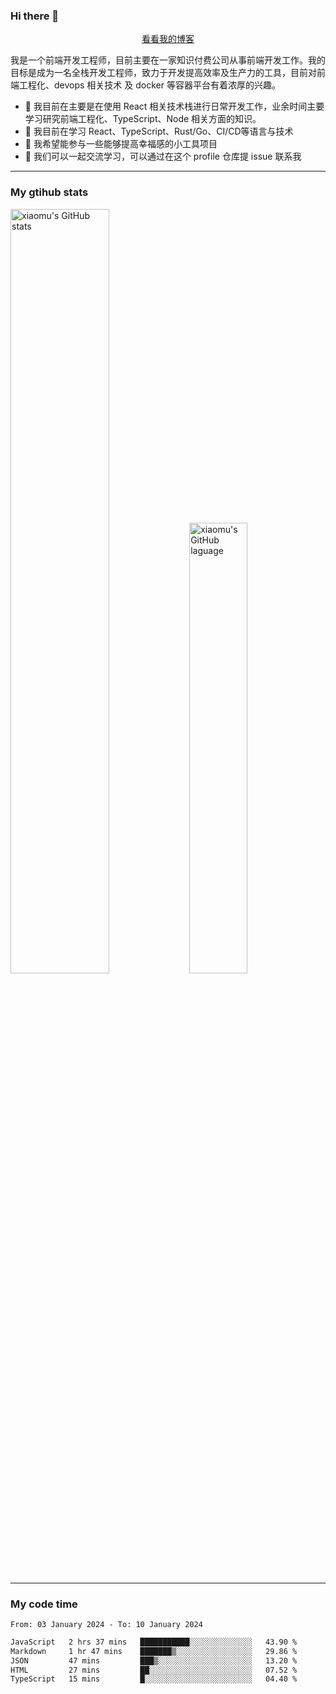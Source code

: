 ### Hi there 👋

<p align="center">
  <a href="https://blog.realjacket.fun">看看我的博客</a>
</p>

我是一个前端开发工程师，目前主要在一家知识付费公司从事前端开发工作。我的目标是成为一名全栈开发工程师，致力于开发提高效率及生产力的工具，目前对前端工程化、devops 相关技术 及 docker 等容器平台有着浓厚的兴趣。

- 🔭 我目前在主要是在使用 React 相关技术栈进行日常开发工作，业余时间主要学习研究前端工程化、TypeScript、Node 相关方面的知识。
- 🌱 我目前在学习 React、TypeScript、Rust/Go、CI/CD等语言与技术
- 👯 我希望能参与一些能够提高幸福感的小工具项目
- 💬 我们可以一起交流学习，可以通过在这个 profile 仓库提 issue 联系我

***

### My gtihub stats

<a><img src="https://github-readme-stats-git-masterrstaa-rickstaa.vercel.app/api?username=real-jacket&&show_icons=true" title="xiaomu's GitHub stats" alt="xiaomu's GitHub stats" style="width:56%;"/></a>
<a><img src="https://github-readme-stats-git-masterrstaa-rickstaa.vercel.app/api/top-langs/?username=real-jacket&layout=compact" title="xiaomu's GitHub laguage" alt="xiaomu's GitHub laguage" style="width:43%;"/><a/>

***

### My code time

<!--START_SECTION:waka-->

```txt
From: 03 January 2024 - To: 10 January 2024

JavaScript   2 hrs 37 mins   ███████████░░░░░░░░░░░░░░   43.90 %
Markdown     1 hr 47 mins    ███████▒░░░░░░░░░░░░░░░░░   29.86 %
JSON         47 mins         ███▒░░░░░░░░░░░░░░░░░░░░░   13.20 %
HTML         27 mins         ██░░░░░░░░░░░░░░░░░░░░░░░   07.52 %
TypeScript   15 mins         █░░░░░░░░░░░░░░░░░░░░░░░░   04.40 %
```

<!--END_SECTION:waka-->
